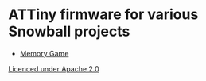# ATTiny firmware for various Snowball projects

* [Memory Game](memory_game/ReadMe.md)

[Licenced under Apache 2.0](LICENSE)